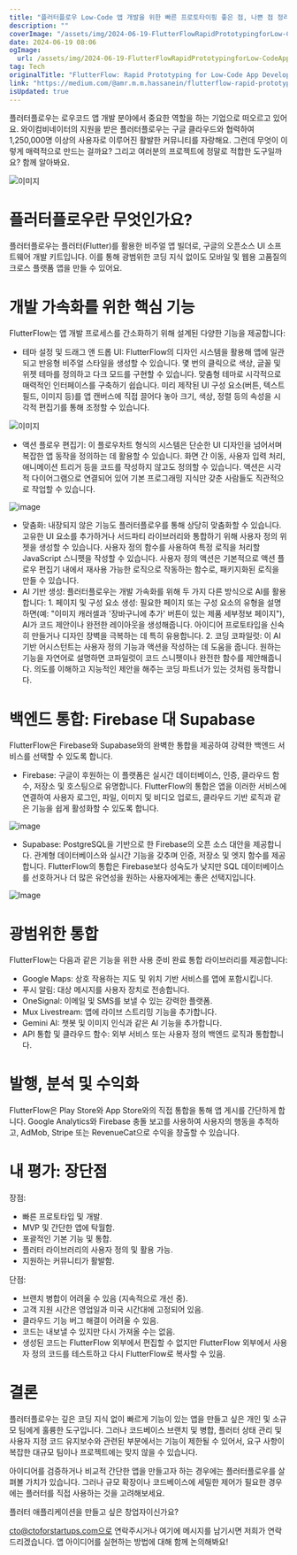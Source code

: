 ```yaml
---
title: "플러터플로우 Low-Code 앱 개발을 위한 빠른 프로토타이핑 좋은 점, 나쁜 점 정리"
description: ""
coverImage: "/assets/img/2024-06-19-FlutterFlowRapidPrototypingforLow-CodeAppDevelopmentTheGoodtheBadandtheFlow_0.png"
date: 2024-06-19 08:06
ogImage: 
  url: /assets/img/2024-06-19-FlutterFlowRapidPrototypingforLow-CodeAppDevelopmentTheGoodtheBadandtheFlow_0.png
tag: Tech
originalTitle: "FlutterFlow: Rapid Prototyping for Low-Code App Development (The Good, the Bad, and the Flow)"
link: "https://medium.com/@amr.m.m.hassanein/flutterflow-rapid-prototyping-for-low-code-app-development-the-good-the-bad-and-the-flow-c1d7674b6882"
isUpdated: true
---
```






플러터플로우는 로우코드 앱 개발 분야에서 중요한 역할을 하는 기업으로 떠오르고 있어요. 와이컴비네이터의 지원을 받은 플러터플로우는 구글 클라우드와 협력하여 1,250,000명 이상의 사용자로 이루어진 활발한 커뮤니티를 자랑해요. 그런데 무엇이 이렇게 매력적으로 만드는 걸까요? 그리고 여러분의 프로젝트에 정말로 적합한 도구일까요? 함께 알아봐요.

![이미지](/assets/img/2024-06-19-FlutterFlowRapidPrototypingforLow-CodeAppDevelopmentTheGoodtheBadandtheFlow_0.png)

# 플러터플로우란 무엇인가요?

플러터플로우는 플러터(Flutter)를 활용한 비주얼 앱 빌더로, 구글의 오픈소스 UI 소프트웨어 개발 키트입니다. 이를 통해 광범위한 코딩 지식 없이도 모바일 및 웹용 고품질의 크로스 플랫폼 앱을 만들 수 있어요.

<div class="content-ad"></div>

# 개발 가속화를 위한 핵심 기능

FlutterFlow는 앱 개발 프로세스를 간소화하기 위해 설계된 다양한 기능을 제공합니다:

- 테마 설정 및 드래그 앤 드롭 UI: FlutterFlow의 디자인 시스템을 활용해 앱에 일관되고 반응형 비주얼 스타일을 생성할 수 있습니다. 몇 번의 클릭으로 색상, 글꼴 및 위젯 테마를 정의하고 다크 모드를 구현할 수 있습니다. 맞춤형 테마로 시각적으로 매력적인 인터페이스를 구축하기 쉽습니다. 미리 제작된 UI 구성 요소(버튼, 텍스트 필드, 이미지 등)를 앱 캔버스에 직접 끌어다 놓아 크기, 색상, 정렬 등의 속성을 시각적 편집기를 통해 조정할 수 있습니다.

![이미지](/assets/img/2024-06-19-FlutterFlowRapidPrototypingforLow-CodeAppDevelopmentTheGoodtheBadandtheFlow_1.png)

<div class="content-ad"></div>

- 액션 플로우 편집기: 이 플로우차트 형식의 시스템은 단순한 UI 디자인을 넘어서며 복잡한 앱 동작을 정의하는 데 활용할 수 있습니다. 화면 간 이동, 사용자 입력 처리, 애니메이션 트리거 등을 코드를 작성하지 않고도 정의할 수 있습니다. 액션은 시각적 다이어그램으로 연결되어 있어 기본 프로그래밍 지식만 갖춘 사람들도 직관적으로 작업할 수 있습니다.

![image](/assets/img/2024-06-19-FlutterFlowRapidPrototypingforLow-CodeAppDevelopmentTheGoodtheBadandtheFlow_2.png)

- 맞춤화: 내장되지 않은 기능도 플러터플로우를 통해 상당히 맞춤화할 수 있습니다. 고유한 UI 요소를 추가하거나 서드파티 라이브러리와 통합하기 위해 사용자 정의 위젯을 생성할 수 있습니다. 사용자 정의 함수를 사용하여 특정 로직을 처리할 JavaScript 스니펫을 작성할 수 있습니다. 사용자 정의 액션은 기본적으로 액션 플로우 편집기 내에서 재사용 가능한 로직으로 작동하는 함수로, 패키지화된 로직을 만들 수 있습니다.
- AI 기반 생성: 플러터플로우는 개발 가속화를 위해 두 가지 다른 방식으로 AI를 활용합니다: 1. 페이지 및 구성 요소 생성: 필요한 페이지 또는 구성 요소의 유형을 설명하면(예: "이미지 캐러셀과 '장바구니에 추가' 버튼이 있는 제품 세부정보 페이지"), AI가 코드 제안이나 완전한 레이아웃을 생성해줍니다. 아이디어 프로토타입을 신속히 만들거나 디자인 장벽을 극복하는 데 특히 유용합니다. 2. 코딩 코파일럿: 이 AI 기반 어시스턴트는 사용자 정의 기능과 액션을 작성하는 데 도움을 줍니다. 원하는 기능을 자연어로 설명하면 코파일럿이 코드 스니펫이나 완전한 함수를 제안해줍니다. 의도를 이해하고 지능적인 제안을 해주는 코딩 파트너가 있는 것처럼 동작합니다.

# 백엔드 통합: Firebase 대 Supabase

<div class="content-ad"></div>

FlutterFlow은 Firebase와 Supabase와의 완벽한 통합을 제공하여 강력한 백엔드 서비스를 선택할 수 있도록 합니다.

- Firebase: 구글이 후원하는 이 플랫폼은 실시간 데이터베이스, 인증, 클라우드 함수, 저장소 및 호스팅으로 유명합니다. FlutterFlow의 통합은 앱을 이러한 서비스에 연결하여 사용자 로그인, 파일, 이미지 및 비디오 업로드, 클라우드 기반 로직과 같은 기능을 쉽게 활성화할 수 있도록 합니다.

![image](/assets/img/2024-06-19-FlutterFlowRapidPrototypingforLow-CodeAppDevelopmentTheGoodtheBadandtheFlow_3.png)

- Supabase: PostgreSQL을 기반으로 한 Firebase의 오픈 소스 대안을 제공합니다. 관계형 데이터베이스와 실시간 기능을 갖추며 인증, 저장소 및 엣지 함수를 제공합니다. FlutterFlow의 통합은 Firebase보다 성숙도가 낮지만 SQL 데이터베이스를 선호하거나 더 많은 유연성을 원하는 사용자에게는 좋은 선택지입니다.

<div class="content-ad"></div>


![Image](/assets/img/2024-06-19-FlutterFlowRapidPrototypingforLow-CodeAppDevelopmentTheGoodtheBadandtheFlow_4.png)

# 광범위한 통합

FlutterFlow는 다음과 같은 기능을 위한 사용 준비 완료 통합 라이브러리를 제공합니다:

- Google Maps: 상호 작용하는 지도 및 위치 기반 서비스를 앱에 포함시킵니다.
- 푸시 알림: 대상 메시지를 사용자 장치로 전송합니다.
- OneSignal: 이메일 및 SMS를 보낼 수 있는 강력한 플랫폼.
- Mux Livestream: 앱에 라이브 스트리밍 기능을 추가합니다.
- Gemini AI: 챗봇 및 이미지 인식과 같은 AI 기능을 추가합니다.
- API 통합 및 클라우드 함수: 외부 서비스 또는 사용자 정의 백엔드 로직과 통합합니다.


<div class="content-ad"></div>

# 발행, 분석 및 수익화

FlutterFlow은 Play Store와 App Store와의 직접 통합을 통해 앱 게시를 간단하게 합니다. Google Analytics와 Firebase 충돌 보고를 사용하여 사용자의 행동을 추적하고, AdMob, Stripe 또는 RevenueCat으로 수익을 창출할 수 있습니다.

# 내 평가: 장단점

장점:

<div class="content-ad"></div>

- 빠른 프로토타입 및 개발.
- MVP 및 간단한 앱에 탁월함.
- 포괄적인 기본 기능 및 통합.
- 플러터 라이브러리의 사용자 정의 및 활용 가능.
- 지원하는 커뮤니티가 활발함.

단점:

- 브랜치 병합이 어려울 수 있음 (지속적으로 개선 중).
- 고객 지원 시간은 영업일과 미국 시간대에 고정되어 있음.
- 클라우드 기능 버그 해결이 어려울 수 있음.
- 코드는 내보낼 수 있지만 다시 가져올 수는 없음.
- 생성된 코드는 FlutterFlow 외부에서 편집할 수 없지만 FlutterFlow 외부에서 사용자 정의 코드를 테스트하고 다시 FlutterFlow로 복사할 수 있음.

# 결론

<div class="content-ad"></div>

플러터플로우는 깊은 코딩 지식 없이 빠르게 기능이 있는 앱을 만들고 싶은 개인 및 소규모 팀에게 훌륭한 도구입니다. 그러나 코드베이스 브랜치 및 병합, 플러터 상태 관리 및 사용자 지정 코드 유지보수와 관련된 부분에서는 기능이 제한될 수 있어서, 요구 사항이 복잡한 대규모 팀이나 프로젝트에는 맞지 않을 수 있습니다.

아이디어를 검증하거나 비교적 간단한 앱을 만들고자 하는 경우에는 플러터플로우를 살펴볼 가치가 있습니다. 그러나 규모 확장이나 코드베이스에 세밀한 제어가 필요한 경우에는 플러터를 직접 사용하는 것을 고려해보세요.

플러터 애플리케이션을 만들고 싶은 창업자이신가요?

cto@ctoforstartups.com으로 연락주시거나 여기에 메시지를 남기시면 저희가 연락드리겠습니다. 앱 아이디어를 실현하는 방법에 대해 함께 논의해봐요!